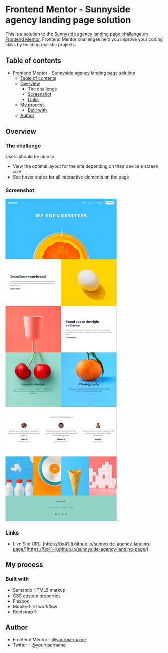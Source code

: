 # Frontend Mentor - Sunnyside agency landing page solution

This is a solution to the [Sunnyside agency landing page challenge on Frontend Mentor](https://www.frontendmentor.io/challenges/sunnyside-agency-landing-page-7yVs3B6ef). Frontend Mentor challenges help you improve your coding skills by building realistic projects.

## Table of contents

- [Frontend Mentor - Sunnyside agency landing page solution](#frontend-mentor---sunnyside-agency-landing-page-solution)
  - [Table of contents](#table-of-contents)
  - [Overview](#overview)
    - [The challenge](#the-challenge)
    - [Screenshot](#screenshot)
    - [Links](#links)
  - [My process](#my-process)
    - [Built with](#built-with)
  - [Author](#author)


## Overview

### The challenge

Users should be able to:

- View the optimal layout for the site depending on their device's screen size
- See hover states for all interactive elements on the page

### Screenshot

![](./screenshot.png)
.

### Links

- Live Site URL: [https://0x41-li.github.io/sunnyside-agency-landing-page/](https://0x41-li.github.io/sunnyside-agency-landing-page/)

## My process

### Built with

- Semantic HTML5 markup
- CSS custom properties
- Flexbox
- Mobile-first workflow
- Bootstrap 5

## Author

- Frontend Mentor - [@yourusername](https://www.frontendmentor.io/profile/0x41-li)
- Twitter - [@yourusername](https://www.twitter.com/AliSbane2)


